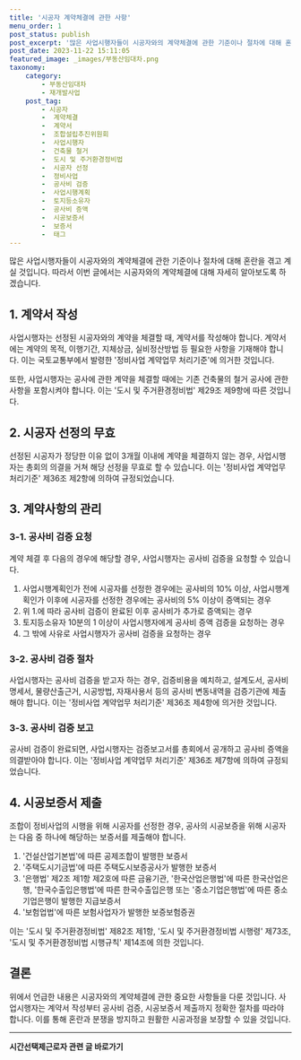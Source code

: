 ```yaml
---
title: '시공자 계약체결에 관한 사항'
menu_order: 1
post_status: publish
post_excerpt: '많은 사업시행자들이 시공자와의 계약체결에 관한 기준이나 절차에 대해 혼란을 겪고 계실 것입니다. 따라서 이번 글에서는 시공자와의 계약체결에 대해 자세히 알아보도록 하겠습니다.'
post_date: 2023-11-22 15:11:05
featured_image: _images/부동산임대차.png
taxonomy:
    category:
        - 부동산임대차
        - 재개발사업
    post_tag:
        - 시공자
        -  계약체결
        -  계약서
        -  조합설립추진위원회
        -  사업시행자
        -  건축물 철거
        -  도시 및 주거환경정비법
        -  시공자 선정
        -  정비사업
        -  공사비 검증
        -  사업시행계획
        -  토지등소유자
        -  공사비 증액
        -  시공보증서
        -  보증서
        -  태그
---
```



많은 사업시행자들이 시공자와의 계약체결에 관한 기준이나 절차에 대해 혼란을 겪고 계실 것입니다. 따라서 이번 글에서는 시공자와의 계약체결에 대해 자세히 알아보도록 하겠습니다. 

## 1. 계약서 작성

사업시행자는 선정된 시공자와의 계약을 체결할 때, 계약서를 작성해야 합니다. 계약서에는 계약의 목적, 이행기간, 지체상금, 실비정산방법 등 필요한 사항을 기재해야 합니다. 이는 국토교통부에서 발령한 '정비사업 계약업무 처리기준'에 의거한 것입니다.

또한, 사업시행자는 공사에 관한 계약을 체결할 때에는 기존 건축물의 철거 공사에 관한 사항을 포함시켜야 합니다. 이는 '도시 및 주거환경정비법' 제29조 제9항에 따른 것입니다.

## 2. 시공자 선정의 무효

선정된 시공자가 정당한 이유 없이 3개월 이내에 계약을 체결하지 않는 경우, 사업시행자는 총회의 의결을 거쳐 해당 선정을 무효로 할 수 있습니다. 이는 '정비사업 계약업무 처리기준' 제36조 제2항에 의하여 규정되었습니다.

## 3. 계약사항의 관리

### 3-1. 공사비 검증 요청

계약 체결 후 다음의 경우에 해당할 경우, 사업시행자는 공사비 검증을 요청할 수 있습니다.

1. 사업시행계획인가 전에 시공자를 선정한 경우에는 공사비의 10% 이상, 사업시행계획인가 이후에 시공자를 선정한 경우에는 공사비의 5% 이상이 증액되는 경우
2. 위 1.에 따라 공사비 검증이 완료된 이후 공사비가 추가로 증액되는 경우
3. 토지등소유자 10분의 1 이상이 사업시행자에게 공사비 증액 검증을 요청하는 경우
4. 그 밖에 사유로 사업시행자가 공사비 검증을 요청하는 경우

### 3-2. 공사비 검증 절차

사업시행자는 공사비 검증을 받고자 하는 경우, 검증비용을 예치하고, 설계도서, 공사비 명세서, 물량산출근거, 시공방법, 자재사용서 등의 공사비 변동내역을 검증기관에 제출해야 합니다. 이는 '정비사업 계약업무 처리기준' 제36조 제4항에 의거한 것입니다.

### 3-3. 공사비 검증 보고

공사비 검증이 완료되면, 사업시행자는 검증보고서를 총회에서 공개하고 공사비 증액을 의결받아야 합니다. 이는 '정비사업 계약업무 처리기준' 제36조 제7항에 의하여 규정되었습니다.

## 4. 시공보증서 제출

조합이 정비사업의 시행을 위해 시공자를 선정한 경우, 공사의 시공보증을 위해 시공자는 다음 중 하나에 해당하는 보증서를 제출해야 합니다.

1. '건설산업기본법'에 따른 공제조합이 발행한 보증서
2. '주택도시기금법'에 따른 주택도시보증공사가 발행한 보증서
3. '은행법' 제2조 제1항 제2호에 따른 금융기관, '한국산업은행법'에 따른 한국산업은행, '한국수출입은행법'에 따른 한국수출입은행 또는 '중소기업은행법'에 따른 중소기업은행이 발행한 지급보증서
4. '보험업법'에 따른 보험사업자가 발행한 보증보험증권

이는 '도시 및 주거환경정비법' 제82조 제1항, '도시 및 주거환경정비법 시행령' 제73조, '도시 및 주거환경정비법 시행규칙' 제14조에 의한 것입니다.

## 결론

위에서 언급한 내용은 시공자와의 계약체결에 관한 중요한 사항들을 다룬 것입니다. 사업시행자는 계약서 작성부터 공사비 검증, 시공보증서 제출까지 정확한 절차를 따라야 합니다. 이를 통해 혼란과 분쟁을 방지하고 원활한 시공과정을 보장할 수 있을 것입니다.
<!-- wp:separator -->
<hr class="wp-block-separator has-alpha-channel-opacity"/>
<!-- /wp:separator -->

<!-- wp:group {"backgroundColor":"base","layout":{"type":"constrained"}} -->
<div class="wp-block-group has-base-background-color has-background"><!-- wp:paragraph {"align":"center","fontSize":"medium"} -->
<p class="has-text-align-center has-large-font-size"><strong>시간선택제근로자 관련 글 바로가기</strong></p>
<!-- /wp:paragraph -->


<!-- wp:latest-posts
{"categories":[{"id":10911,"count":19,"description":"","link":"https://uknowlaw.com/category/%ec%8b%9c%ea%b0%84%ec%84%a0%ed%83%9d%ec%a0%9c%ea%b7%bc%eb%a1%9c%ec%9e%90/","name":"시간선택제근로자","slug":"시간선택제근로자","taxonomy":"category","parent":0,"meta":[],"_links":{"self":[{"href":"https://uknowlaw.com/wp-json/wp/v2/categories/10911"}],"collection":[{"href":"https://uknowlaw.com/wp-json/wp/v2/categories"}],"about":[{"href":"https://uknowlaw.com/wp-json/wp/v2/taxonomies/category"}],"wp:post_type":[{"href":"https://uknowlaw.com/wp-json/wp/v2/posts?categories=10911"}],"curies":[{"name":"wp","href":"https://api.w.org/{rel}","templated":true}]}}],"postsToShow":100,"excerptLength":28,"postLayout":"grid","columns":2,"featuredImageAlign":"left","featuredImageSizeSlug":"large","fontSize":"small"} /--></div>
<!-- /wp:group -->